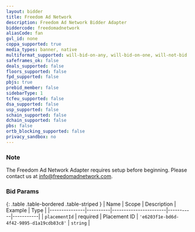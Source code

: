 ```yaml
---
layout: bidder
title: Freedom Ad Network
description: Freedom Ad Network Bidder Adapter
biddercode: freedomadnetwork
aliasCode: fan
gvl_id: none
coppa_supported: true
media_types: banner, native
multiformat_supported: will-bid-on-any, will-bid-on-one, will-not-bid
safeframes_ok: false
deals_supported: false
floors_supported: false
fpd_supported: false
pbjs: true
prebid_member: false
sidebarType: 1
tcfeu_supported: false
dsa_supported: false
usp_supported: false
schain_supported: false
dchain_supported: false
pbs: false
ortb_blocking_supported: false
privacy_sandbox: no
---
```


### Note

The Freedom Ad Network Adapter requires setup before beginning. Please contact us at [info@freedomadnetwork.com](mailto:info@freedomadnetwork.com).

### Bid Params

{: .table .table-bordered .table-striped }
| Name          | Scope    | Description           | Example   | Type      |
|---------------|----------|-----------------------|-----------|-----------|
| `placementId`      | required | Placement ID         | `'e6203f1e-bd6d-4f42-9895-d1a19cdb83c8'`    | `string` |

